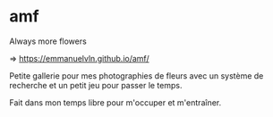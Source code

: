 # amf
Always more flowers

=> https://emmanuelvln.github.io/amf/

Petite gallerie pour mes photographies de fleurs avec un système de recherche et un petit jeu pour passer le temps.

Fait dans mon temps libre pour m'occuper et m'entraîner.
